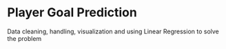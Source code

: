 # Player Goal Prediction 
 Data cleaning, handling, visualization and using Linear Regression to solve the problem
